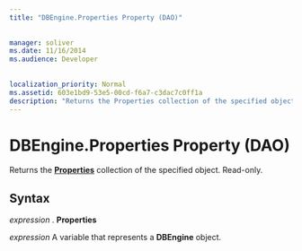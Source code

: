 ```yaml
---
title: "DBEngine.Properties Property (DAO)"
  
  
manager: soliver
ms.date: 11/16/2014
ms.audience: Developer
 
  
localization_priority: Normal
ms.assetid: 603e1bd9-53e5-00cd-f6a7-c3dac7c0ff1a
description: "Returns the Properties collection of the specified object. Read-only."
---
```


# DBEngine.Properties Property (DAO)

Returns the **[Properties](properties-collection-dao.md)** collection of the specified object. Read-only. 
  
## Syntax

 *expression*  . **Properties**
  
 *expression*  A variable that represents a **DBEngine** object. 
  

